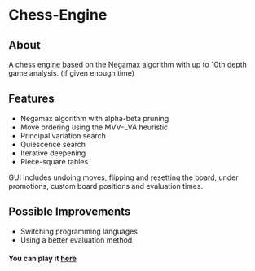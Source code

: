 # Chess-Engine

## About
A chess engine based on the Negamax algorithm with up to 10th depth game analysis. (if given enough time)

## Features
- Negamax algorithm with alpha-beta pruning
- Move ordering using the MVV-LVA heuristic
- Principal variation search
- Quiescence search
- Iterative deepening
- Piece-square tables


GUI includes undoing moves, flipping and resetting the board, under promotions, custom board positions and evaluation times.

## Possible Improvements
- Switching programming languages
- Using a better evaluation method


#### You can play it [here](https://jaehyeong-chess-engine.netlify.app/)
